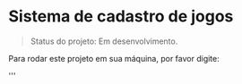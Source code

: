 <h1>Sistema de cadastro de jogos </h1>

> Status do projeto: Em desenvolvimento.

Para rodar este projeto em sua máquina, por favor digite:

'''



